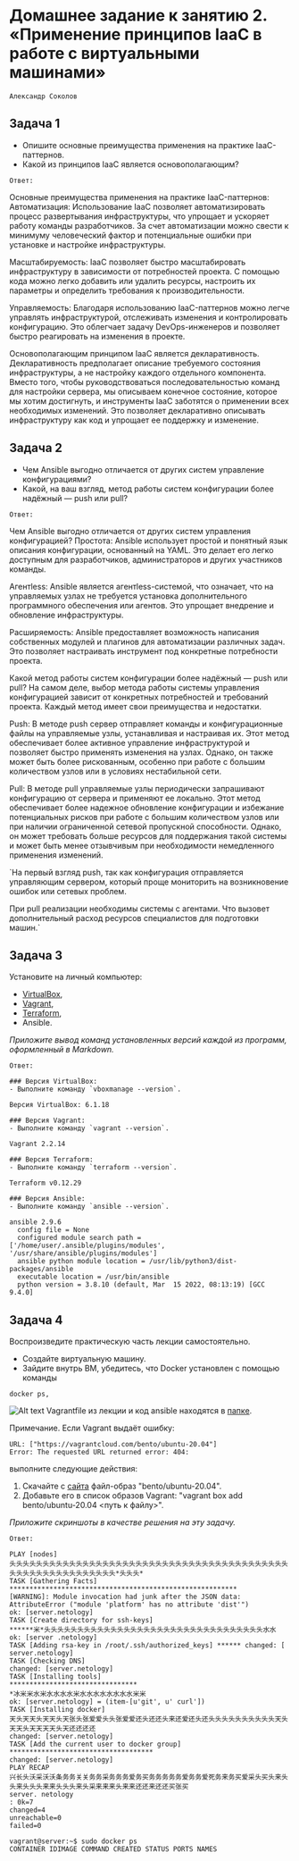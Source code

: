 
# Домашнее задание к занятию 2. «Применение принципов IaaC в работе с виртуальными машинами»

`Александр Соколов`

## Задача 1

- Опишите основные преимущества применения на практике IaaC-паттернов.
- Какой из принципов IaaC является основополагающим?

`Ответ:`

Основные преимущества применения на практике IaaC-паттернов:
Автоматизация: Использование IaaC позволяет автоматизировать процесс развертывания инфраструктуры, что упрощает и ускоряет работу команды разработчиков. За счет автоматизации можно свести к минимуму человеческий фактор и потенциальные ошибки при установке и настройке инфраструктуры.

Масштабируемость: IaaC позволяет быстро масштабировать инфраструктуру в зависимости от потребностей проекта. С помощью кода можно легко добавить или удалить ресурсы, настроить их параметры и определить требования к производительности.

Управляемость: Благодаря использованию IaaC-паттернов можно легче управлять инфраструктурой, отслеживать изменения и контролировать конфигурацию. Это облегчает задачу DevOps-инженеров и позволяет быстро реагировать на изменения в проекте.

Основополагающим принципом IaaC является декларативность.
Декларативность предполагает описание требуемого состояния инфраструктуры, а не настройку каждого отдельного компонента. Вместо того, чтобы руководствоваться последовательностью команд для настройки сервера, мы описываем конечное состояние, которое мы хотим достигнуть, и инструменты IaaC заботятся о применении всех необходимых изменений. Это позволяет декларативно описывать инфраструктуру как код и упрощает ее поддержку и изменение.

## Задача 2

- Чем Ansible выгодно отличается от других систем управление конфигурациями?
- Какой, на ваш взгляд, метод работы систем конфигурации более надёжный — push или pull?

`Ответ:`

Чем Ansible выгодно отличается от других систем управления конфигурацией?
Простота: Ansible использует простой и понятный язык описания конфигурации, основанный на YAML. Это делает его легко доступным для разработчиков, администраторов и других участников команды.

Агентless: Ansible является агентless-системой, что означает, что на управляемых узлах не требуется установка дополнительного программного обеспечения или агентов. Это упрощает внедрение и обновление инфраструктуры.

Расширяемость: Ansible предоставляет возможность написания собственных модулей и плагинов для автоматизации различных задач. Это позволяет настраивать инструмент под конкретные потребности проекта.

Какой метод работы систем конфигурации более надёжный — push или pull?
На самом деле, выбор метода работы системы управления конфигурацией зависит от конкретных потребностей и требований проекта. Каждый метод имеет свои преимущества и недостатки.

Push: В методе push сервер отправляет команды и конфигурационные файлы на управляемые узлы, устанавливая и настраивая их. Этот метод обеспечивает более активное управление инфраструктурой и позволяет быстро применять изменения на узлах. Однако, он также может быть более рискованным, особенно при работе с большим количеством узлов или в условиях нестабильной сети.

Pull: В методе pull управляемые узлы периодически запрашивают конфигурацию от сервера и применяют ее локально. Этот метод обеспечивает более надежное обновление конфигурации и избежание потенциальных рисков при работе с большим количеством узлов или при наличии ограниченной сетевой пропускной способности. Однако, он может требовать больше ресурсов для поддержания такой системы и может быть менее отзывчивым при необходимости немедленного применения изменений.

`На первый взгляд push, так как конфигурация отправляется управляющим сервером, который проще мониторить на возникновение ошибок или сетевых проблем.

При pull реализации необходимы системы с агентами. Что вызовет дополнительный расход ресурсов специалистов для подготовки машин.`



## Задача 3

Установите на личный компьютер:

- [VirtualBox](https://www.virtualbox.org/),
- [Vagrant](https://github.com/netology-code/devops-materials),
- [Terraform](https://github.com/netology-code/devops-materials/blob/master/README.md),
- Ansible.

*Приложите вывод команд установленных версий каждой из программ, оформленный в Markdown.*

`Ответ:`
```
### Версия VirtualBox:
- Выполните команду `vboxmanage --version`.

Версия VirtualBox: 6.1.18
```
```
### Версия Vagrant:
- Выполните команду `vagrant --version`.

Vagrant 2.2.14
```
```
### Версия Terraform:
- Выполните команду `terraform --version`.

Terraform v0.12.29
```

```
### Версия Ansible:
- Выполните команду `ansible --version`.

ansible 2.9.6
  config file = None
  configured module search path = ['/home/user/.ansible/plugins/modules', '/usr/share/ansible/plugins/modules']
  ansible python module location = /usr/lib/python3/dist-packages/ansible
  executable location = /usr/bin/ansible
  python version = 3.8.10 (default, Mar  15 2022, 08:13:19) [GCC 9.4.0]

  ```

## Задача 4 

Воспроизведите практическую часть лекции самостоятельно.

- Создайте виртуальную машину.
- Зайдите внутрь ВМ, убедитесь, что Docker установлен с помощью команды
```
docker ps,
```
![Alt text](image.png)
Vagrantfile из лекции и код ansible находятся в [папке](https://github.com/netology-code/virt-homeworks/tree/virt-11/05-virt-02-iaac/src).

Примечание. Если Vagrant выдаёт ошибку:
```
URL: ["https://vagrantcloud.com/bento/ubuntu-20.04"]     
Error: The requested URL returned error: 404:
```

выполните следующие действия:

1. Скачайте с [сайта](https://app.vagrantup.com/bento/boxes/ubuntu-20.04) файл-образ "bento/ubuntu-20.04".
2. Добавьте его в список образов Vagrant: "vagrant box add bento/ubuntu-20.04 <путь к файлу>".

*Приложите скриншоты в качестве решения на эту задачу.*

`Ответ:`

```
PLAY [nodes]
头头头头头头头头头头头头头头头头头头头头头头头头头头头头头头头头头头头头头头头头头头头头头头头头头头头头头头头头头头*头头头*
TASK [Gathering Facts]
*********************************************************
[WARNING]: Module invocation had junk after the JSON data:
AttributeError ("module 'platform' has no attribute 'dist'")
ok: [server.netology]
TASK [Create directory for ssh-keys]
******米*头头头头头头头头头头头头头头头头头头头头头头头头头头头头头头头头头水水
ok: [server .netology]
TASK [Adding rsa-key in /root/.ssh/authorized_keys] ****** changed: [ server.netology]
TASK [Checking DNS]
changed: [server.netology]
TASK [Installing tools]
********************************
*冰米米水米水水水水米水水水水水水水水米米
ok: [server.netology] = (item-[u'git', u' curl'])
TASK [Installing docker]
天头天天头天天头天张头张爱爱头头张爱爱还头还还头来还爱还头还头头头头头头头头头头天头天天头天天天天头天还还还还
changed: [server.netology]
TASK [Add the current user to docker group]
************************************
changed: [server.netology]
PLAY RECAP
兴长头沃采沃沃条务务关关务务采务务务爱务买务务务务务爱务务爱死务来务买爱采头买头来头头来头头头来来头头头来头采来来来头来来还还来还还买张买
server. netology
: 0k=7
changed=4
unreachable=0
failed=0

```

```
vagrant@server:~$ sudo docker ps
CONTAINER IDIMAGE COMMAND CREATED STATUS PORTS NAMES
```

